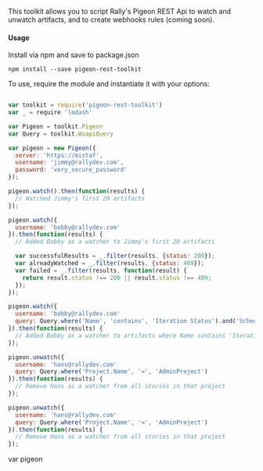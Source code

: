 


This toolkit allows you to script Rally's Pigeon REST Api to watch and unwatch artifacts, and to create webhooks rules (coming soon).

#### Usage

Install via npm and save to package.json

`npm install --save pigeon-rest-toolkit`

To use, require the module and instantiate it with your options:

```javascript

var toolkit = require('pigeon-rest-toolkit')
var _ = require 'lodash'

var Pigeon = toolkit.Pigeon
var Query = toolkit.WsapiQuery

var pigeon = new Pigeon({
  server: 'https://mistaf',
  username: 'jimmy@rallydev.com',
  password: 'very_secure_password'
});

pigeon.watch().then(function(results) {
  // Watched Jimmy's first 20 artifacts
});

pigeon.watch({
  username: 'bobby@rallydev.com'
}).then(function(results) {
  // Added Bobby as a watcher to Jimmy's first 20 artifacts

  var successfulResults = _.filter(results, {status: 200});
  var alreadyWatched = _.filter(results, {status: 409});
  var failed = _.filter(results, function(result) {
    return result.status !== 200 || result.status !== 409;
  });
});

pigeon.watch({
  username: 'bobby@rallydev.com'
  query: Query.where('Name', 'contains', 'Iteration Status').and('ScheduleState', '<', 'Completed')
}).then(function(results) {
  // Added Bobby as a watcher to artifacts where Name contains 'Iteration Status' and 'ScheduleState' is less than 'Completed'
});

pigeon.unwatch({
  username: 'hans@rallydev.com'
  query: Query.where('Project.Name', '=', 'AdminProject')
}).then(function(results) {
  // Remove Hans as a watcher from all stories in that project
});

pigeon.unwatch({
  username: 'hans@rallydev.com'
  query: Query.where('Project.Name', '=', 'AdminProject')
}).then(function(results) {
  // Remove Hans as a watcher from all stories in that project
});


```
var pigeon